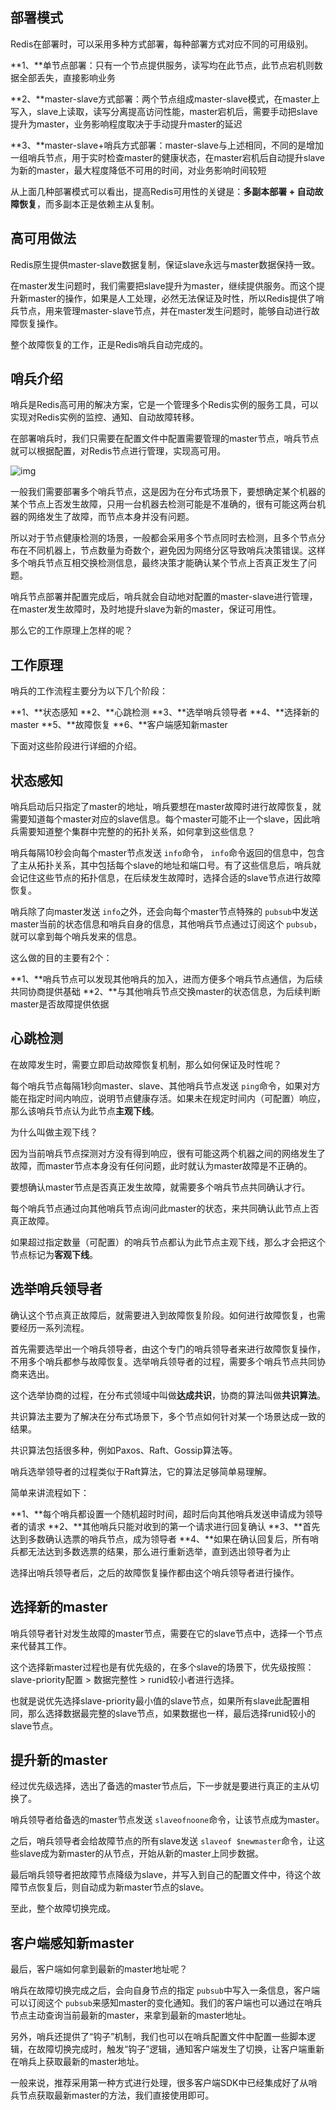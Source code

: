 ## 部署模式

Redis在部署时，可以采用多种方式部署，每种部署方式对应不同的可用级别。

**1、**单节点部署：只有一个节点提供服务，读写均在此节点，此节点宕机则数据全部丢失，直接影响业务

**2、**master-slave方式部署：两个节点组成master-slave模式，在master上写入，slave上读取，读写分离提高访问性能，master宕机后，需要手动把slave提升为master，业务影响程度取决于手动提升master的延迟

**3、**master-slave+哨兵方式部署：master-slave与上述相同，不同的是增加一组哨兵节点，用于实时检查master的健康状态，在master宕机后自动提升slave为新的master，最大程度降低不可用的时间，对业务影响时间较短

从上面几种部署模式可以看出，提高Redis可用性的关键是：**多副本部署 + 自动故障恢复**，而多副本正是依赖主从复制。

## 高可用做法

Redis原生提供master-slave数据复制，保证slave永远与master数据保持一致。

在master发生问题时，我们需要把slave提升为master，继续提供服务。而这个提升新master的操作，如果是人工处理，必然无法保证及时性，所以Redis提供了哨兵节点，用来管理master-slave节点，并在master发生问题时，能够自动进行故障恢复操作。

整个故障恢复的工作，正是Redis哨兵自动完成的。

## 哨兵介绍

哨兵是Redis高可用的解决方案，它是一个管理多个Redis实例的服务工具，可以实现对Redis实例的监控、通知、自动故障转移。

在部署哨兵时，我们只需要在配置文件中配置需要管理的master节点，哨兵节点就可以根据配置，对Redis节点进行管理，实现高可用。

![img](https://mmbiz.qpic.cn/mmbiz_png/tO7NEN7wjr6kqiaCP1sVNSN5nAIjx7C6o47pMAHOfaoFau9TviavgIqu6wmEfAeSr5EIFd6gJGr6XCqrsKJCLUoA/640?wx_fmt=png&tp=webp&wxfrom=5&wx_lazy=1&wx_co=1)

一般我们需要部署多个哨兵节点，这是因为在分布式场景下，要想确定某个机器的某个节点上否发生故障，只用一台机器去检测可能是不准确的，很有可能这两台机器的网络发生了故障，而节点本身并没有问题。

所以对于节点健康检测的场景，一般都会采用多个节点同时去检测，且多个节点分布在不同机器上，节点数量为奇数个，避免因为网络分区导致哨兵决策错误。这样多个哨兵节点互相交换检测信息，最终决策才能确认某个节点上否真正发生了问题。

哨兵节点部署并配置完成后，哨兵就会自动地对配置的master-slave进行管理，在master发生故障时，及时地提升slave为新的master，保证可用性。

那么它的工作原理上怎样的呢？

## 工作原理

哨兵的工作流程主要分为以下几个阶段：

**1、**状态感知
**2、**心跳检测
**3、**选举哨兵领导者
**4、**选择新的master
**5、**故障恢复
**6、**客户端感知新master

下面对这些阶段进行详细的介绍。

## 状态感知

哨兵启动后只指定了master的地址，哨兵要想在master故障时进行故障恢复，就需要知道每个master对应的slave信息。每个master可能不止一个slave，因此哨兵需要知道整个集群中完整的的拓扑关系，如何拿到这些信息？

哨兵每隔10秒会向每个master节点发送 `info`命令， `info`命令返回的信息中，包含了主从拓扑关系，其中包括每个slave的地址和端口号。有了这些信息后，哨兵就会记住这些节点的拓扑信息，在后续发生故障时，选择合适的slave节点进行故障恢复。

哨兵除了向master发送 `info`之外，还会向每个master节点特殊的 `pubsub`中发送master当前的状态信息和哨兵自身的信息，其他哨兵节点通过订阅这个 `pubsub`，就可以拿到每个哨兵发来的信息。

这么做的目的主要有2个：

**1、**哨兵节点可以发现其他哨兵的加入，进而方便多个哨兵节点通信，为后续共同协商提供基础
**2、**与其他哨兵节点交换master的状态信息，为后续判断master是否故障提供依据

## 心跳检测

在故障发生时，需要立即启动故障恢复机制，那么如何保证及时性呢？

每个哨兵节点每隔1秒向master、slave、其他哨兵节点发送 `ping`命令，如果对方能在指定时间内响应，说明节点健康存活。如果未在规定时间内（可配置）响应，那么该哨兵节点认为此节点**主观下线**。

为什么叫做主观下线？

因为当前哨兵节点探测对方没有得到响应，很有可能这两个机器之间的网络发生了故障，而master节点本身没有任何问题，此时就认为master故障是不正确的。

要想确认master节点是否真正发生故障，就需要多个哨兵节点共同确认才行。

每个哨兵节点通过向其他哨兵节点询问此master的状态，来共同确认此节点上否真正故障。

如果超过指定数量（可配置）的哨兵节点都认为此节点主观下线，那么才会把这个节点标记为**客观下线**。

## 选举哨兵领导者

确认这个节点真正故障后，就需要进入到故障恢复阶段。如何进行故障恢复，也需要经历一系列流程。

首先需要选举出一个哨兵领导者，由这个专门的哨兵领导者来进行故障恢复操作，不用多个哨兵都参与故障恢复。选举哨兵领导者的过程，需要多个哨兵节点共同协商来选出。

这个选举协商的过程，在分布式领域中叫做**达成共识**，协商的算法叫做**共识算法**。

共识算法主要为了解决在分布式场景下，多个节点如何针对某一个场景达成一致的结果。

共识算法包括很多种，例如Paxos、Raft、Gossip算法等。

哨兵选举领导者的过程类似于Raft算法，它的算法足够简单易理解。

简单来讲流程如下：

**1、**每个哨兵都设置一个随机超时时间，超时后向其他哨兵发送申请成为领导者的请求
**2、**其他哨兵只能对收到的第一个请求进行回复确认
**3、**首先达到多数确认选票的哨兵节点，成为领导者
**4、**如果在确认回复后，所有哨兵都无法达到多数选票的结果，那么进行重新选举，直到选出领导者为止

选择出哨兵领导者后，之后的故障恢复操作都由这个哨兵领导者进行操作。

## 选择新的master

哨兵领导者针对发生故障的master节点，需要在它的slave节点中，选择一个节点来代替其工作。

这个选择新master过程也是有优先级的，在多个slave的场景下，优先级按照：slave-priority配置 > 数据完整性 > runid较小者进行选择。

也就是说优先选择slave-priority最小值的slave节点，如果所有slave此配置相同，那么选择数据最完整的slave节点，如果数据也一样，最后选择runid较小的slave节点。

## 提升新的master

经过优先级选择，选出了备选的master节点后，下一步就是要进行真正的主从切换了。

哨兵领导者给备选的master节点发送 `slaveofnoone`命令，让该节点成为master。

之后，哨兵领导者会给故障节点的所有slave发送 `slaveof $newmaster`命令，让这些slave成为新master的从节点，开始从新的master上同步数据。

最后哨兵领导者把故障节点降级为slave，并写入到自己的配置文件中，待这个故障节点恢复后，则自动成为新master节点的slave。

至此，整个故障切换完成。

## 客户端感知新master

最后，客户端如何拿到最新的master地址呢？

哨兵在故障切换完成之后，会向自身节点的指定 `pubsub`中写入一条信息，客户端可以订阅这个 `pubsub`来感知master的变化通知。我们的客户端也可以通过在哨兵节点主动查询当前最新的master，来拿到最新的master地址。

另外，哨兵还提供了“钩子”机制，我们也可以在哨兵配置文件中配置一些脚本逻辑，在故障切换完成时，触发“钩子”逻辑，通知客户端发生了切换，让客户端重新在哨兵上获取最新的master地址。



一般来说，推荐采用第一种方式进行处理，很多客户端SDK中已经集成好了从哨兵节点获取最新master的方法，我们直接使用即可。